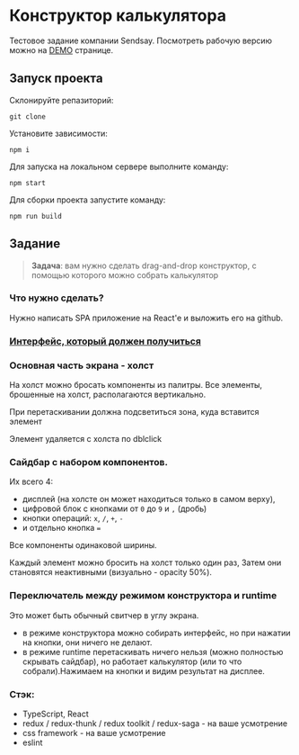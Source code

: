 # Конструктор калькулятора
Тестовое задание компании Sendsay. Посмотреть рабочую версию можно на [DEMO](https://rizarid.github.io/calculator/) странице.

## Запуск проекта
Склонируйте репазиторий:
```
git clone
```
Установите зависимости:
```
npm i
```
Для запуска на локальном сервере выполните команду:
```
npm start
```
Для сборки проекта запустите команду:
```
npm run build
```

## Задание
> **Задача**: вам нужно сделать drag-and-drop конструктор, с помощью которого можно собрать калькулятор
> 

### Что нужно сделать?

Нужно написать SPA приложение на React'e и выложить его на github.

### [Интерфейс, который должен получиться](https://www.figma.com/file/pdYzuOkvXY3Q00YRAMsLuz/Calculator-Constructor?node-id=613%3A1089)

### **Основная часть экрана - холст**

На холст можно бросать компоненты из палитры. Все элементы, брошенные на холст, располагаются вертикально.

При перетаскивании должна подсветиться зона, куда вставится элемент

Элемент удаляется с холста по dblclick

### **Сайдбар с набором компонентов**.

Их всего 4:

- дисплей (на холсте он может находиться только в самом верху),
- цифровой блок с кнопками от `0` до `9` и `,` (дробь)
- кнопки операций: `x`, `/`, `+`, `-`
- и отдельно кнопка `=`

Все компоненты одинаковой ширины.

Каждый элемент можно бросить на холст только один раз, Затем они становятся неактивными (визуально - opacity 50%).

### **Переключатель между режимом конструктора и runtime**

Это может быть обычный свитчер в углу экрана.

- в режиме конструктора можно собирать интерфейс, но при нажатии на кнопки, они ничего не делают.
- в режиме runtime перетаскивать ничего нельзя (можно полностью скрывать сайдбар), но работает калькулятор (или то что собрали).Нажимаем на кнопки и видим результат на дисплее.

### **Стэк**:

- TypeScript, React
- redux / redux-thunk / redux toolkit / redux-saga - на ваше усмотрение
- css framework - на ваше усмотрение
- eslint